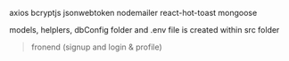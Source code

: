 axios bcryptjs jsonwebtoken nodemailer react-hot-toast mongoose

models, helplers, dbConfig folder and .env file is created within src folder

> fronend (signup and login & profile)
> 